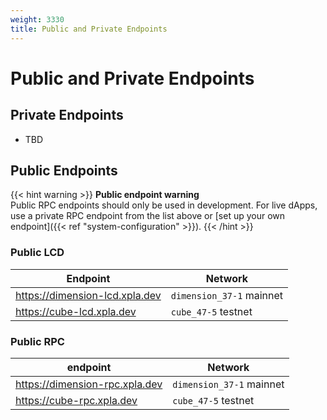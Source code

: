 ```yaml
---
weight: 3330
title: Public and Private Endpoints
---
```


# Public and Private Endpoints

## Private Endpoints

- TBD

## Public Endpoints

{{< hint warning >}}
**Public endpoint warning**  
Public RPC endpoints should only be used in development. For live dApps, use a private RPC endpoint from the list above or [set up your own endpoint]({{< ref "system-configuration" >}}).
{{< /hint >}}

### Public LCD

| Endpoint                    | Network           |
| --------------------------- | ----------------- |
| https://dimension-lcd.xpla.dev | `dimension_37-1` mainnet |
| https://cube-lcd.xpla.dev | `cube_47-5` testnet   |

### Public RPC

| endpoint | Network            |
| -------- | ------------------ |
| https://dimension-rpc.xpla.dev | `dimension_37-1` mainnet |
| https://cube-rpc.xpla.dev | `cube_47-5` testnet    |
